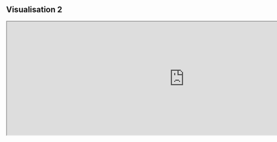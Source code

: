 ## Visualisation 2
 
 <!--	Exported from Voyant Tools (voyant-tools.org).
The iframe src attribute below uses a relative protocol to better function with both
http and https sites, but if you're embedding this into a local web page (file protocol)
you should add an explicit protocol (https if you're using voyant-tools.org, otherwise
it depends on this server.
Feel free to change the height and width values or other styling below: -->
<iframe style='width: 957px; height: 307px;' src='http://voyant.tools.huma-num.fr/tool/MicroSearch/?query=marbre*&corpus=d321128087391c04be5609bffc5a72d5'></iframe>



